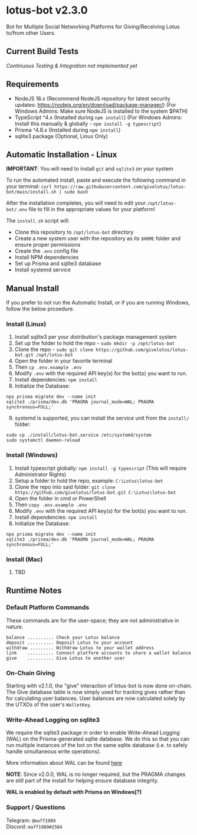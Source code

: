 # lotus-bot v2.3.0

Bot for Multiple Social Networking Platforms for Giving/Receiving Lotus to/from other Users.

## Current Build Tests

_Continuous Testing & Integration not implemented yet_

## Requirements

- NodeJS 18.x (Recommend NodeJS repository for latest security updates: https://nodejs.org/en/download/package-manager/) (For Windows Admins: Make sure NodeJS is installed to the system $PATH)
- TypeScript ^4.x (Installed during `npm install`) (For Windows Admins: Install this manually & globally - `npm install -g typescript`)
- Prisma ^4.8.x (Installed during `npm install`)
- sqlite3 package (Optional, Linux Only)

## Automatic Installation - Linux

**IMPORTANT**: You will need to install `git` and `sqlite3` on your system

To run the automated install, paste and execute the following command in your terminal: `curl https://raw.githubusercontent.com/givelotus/lotus-bot/main/install.sh | sudo bash`

After the installation completes, you will need to edit your `/opt/lotus-bot/.env` file to fill in the appropriate values for your platform!

The `install.sh` script will:

- Clone this repository to `/opt/lotus-bot` directory
- Create a new system user with the repository as its `$HOME` folder and ensure proper permissions
- Create the `.env` config file
- Install NPM dependencies
- Set up Prisma and sqlite3 database
- Install systemd service

## Manual Install

If you prefer to not run the Automatic Install, or if you are running Windows, follow the below prcoedure.

### Install (Linux)

1. Install sqlite3 per your distribution's package management system
2. Set up the folder to hold the repo - `sudo mkdir -p /opt/lotus-bot`
3. Clone the repo - `sudo git clone https://github.com/givelotus/lotus-bot.git /opt/lotus-bot`
4. Open the folder in your favorite terminal
5. Then `cp .env.example .env`
6. Modify `.env` with the required API key(s) for the bot(s) you want to run.
7. Install dependencies: `npm install`
8. Initialize the Database:

```
npx prisma migrate dev --name init
sqlite3 ./prisma/dev.db 'PRAGMA journal_mode=WAL; PRAGMA synchronous=FULL;'
```

9. systemd is supported, you can install the service unit from the `install/` folder:

```
sudo cp ./install/lotus-bot.service /etc/systemd/system
sudo systemctl daemon-reload
```

### Install (Windows)

1. Install typescript globally: `npm install -g typescript` (This will require Administrator Rights)
2. Setup a folder to hold the repo, example: `C:\Lotus\lotus-bot`
3. Clone the repo into said folder: `git clone https://github.com/givelotus/lotus-bot.git C:\Lotus\lotus-bot`
4. Open the folder in cmd or PowerShell
5. Then `copy .env.example .env`
6. Modify `.env` with the required API key(s) for the bot(s) you want to run.
7. Install dependencies: `npm install`
8. Initialize the Database:

```
npx prisma migrate dev --name init
sqlite3 ./prisma/dev.db 'PRAGMA journal_mode=WAL; PRAGMA synchronous=FULL;'
```

### Install (Mac)

1. TBD

## Runtime Notes

### Default Platform Commands

These commands are for the user-space; they are not administrative in nature.

```
balance .......... Check your Lotus balance
deposit .......... Deposit Lotus to your account
withdraw ......... Withdraw Lotus to your wallet address
link    .......... Connect platform accounts to share a wallet balance
give    .......... Give Lotus to another user
```

### On-Chain Giving

Starting with v2.1.0, the "give" interaction of lotus-bot is now done on-chain. The Give database table is now simply used for tracking gives rather than for calculating user balances. User balances are now calculated solely by the UTXOs of the user's `WalletKey`.

### Write-Ahead Logging on sqlite3

We require the sqlite3 package in order to enable Write-Ahead Logging (WAL) on the Prisma-generated sqlite database. We do this so that you can run multiple instances of the bot on the same sqlite database (i.e. to safely handle simultaneous write operations).

More information about WAL can be found [here](https://www.sqlite.org/wal.html)

**NOTE**: Since v2.0.0, WAL is no longer required, but the PRAGMA changes are still part of the install for helping ensure database integrity.

**WAL is enabled by default with Prisma on Windows[?]**

### Support / Questions

Telegram: `@maff1989`  
Discord: `maff1989#2504`
